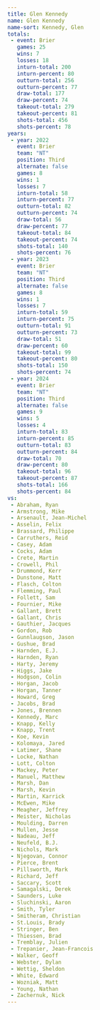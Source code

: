 ```yaml
---
title: Glen Kennedy
name: Glen Kennedy
name-sort: Kennedy, Glen
totals:
 - event: Brier
   games: 25
   wins: 7
   losses: 18
   inturn-total: 200
   inturn-percent: 80
   outturn-total: 256
   outturn-percent: 77
   draw-total: 177
   draw-percent: 74
   takeout-total: 279
   takeout-percent: 81
   shots-total: 456
   shots-percent: 78
years:
 - year: 2022
   event: Brier
   team: "NT"
   position: Third
   alternate: false
   games: 8
   wins: 1
   losses: 7
   inturn-total: 58
   inturn-percent: 77
   outturn-total: 82
   outturn-percent: 74
   draw-total: 56
   draw-percent: 77
   takeout-total: 84
   takeout-percent: 74
   shots-total: 140
   shots-percent: 76
 - year: 2023
   event: Brier
   team: "NT"
   position: Third
   alternate: false
   games: 8
   wins: 1
   losses: 7
   inturn-total: 59
   inturn-percent: 75
   outturn-total: 91
   outturn-percent: 73
   draw-total: 51
   draw-percent: 60
   takeout-total: 99
   takeout-percent: 80
   shots-total: 150
   shots-percent: 74
 - year: 2024
   event: Brier
   team: "NT"
   position: Third
   alternate: false
   games: 9
   wins: 5
   losses: 4
   inturn-total: 83
   inturn-percent: 85
   outturn-total: 83
   outturn-percent: 84
   draw-total: 70
   draw-percent: 80
   takeout-total: 96
   takeout-percent: 87
   shots-total: 166
   shots-percent: 84
vs:
 - Abraham, Ryan
 - Armstrong, Mike
 - Arsenault, Jean-Michel
 - Asselin, Felix
 - Brassard, Philippe
 - Carruthers, Reid
 - Casey, Adam
 - Cocks, Adam
 - Crete, Martin
 - Crowell, Phil
 - Drummond, Kerr
 - Dunstone, Matt
 - Flasch, Colton
 - Flemming, Paul
 - Follett, Sam
 - Fournier, Mike
 - Gallant, Brett
 - Gallant, Chris
 - Gauthier, Jacques
 - Gordon, Rob
 - Gunnlaugson, Jason
 - Gushue, Brad
 - Harnden, E.J.
 - Harnden, Ryan
 - Harty, Jeremy
 - Higgs, Jake
 - Hodgson, Colin
 - Horgan, Jacob
 - Horgan, Tanner
 - Howard, Greg
 - Jacobs, Brad
 - Jones, Brennen
 - Kennedy, Marc
 - Knapp, Kelly
 - Knapp, Trent
 - Koe, Kevin
 - Kolomaya, Jared
 - Latimer, Shane
 - Locke, Nathan
 - Lott, Colton
 - Mackey, Peter
 - Manuel, Matthew
 - Marsh, Dan
 - Marsh, Kevin
 - Martin, Karrick
 - McEwen, Mike
 - Meagher, Jeffrey
 - Meister, Nicholas
 - Moulding, Darren
 - Mullen, Jesse
 - Nadeau, Jeff
 - Neufeld, B.J.
 - Nichols, Mark
 - Njegovan, Connor
 - Pierce, Brent
 - Pillsworth, Mark
 - Richard, Jeff
 - Saccary, Scott
 - Samagalski, Derek
 - Saunders, Luke
 - Sluchinski, Aaron
 - Smith, Tyler
 - Smitheram, Christian
 - St.Louis, Brady
 - Stringer, Ben
 - Thiessen, Brad
 - Tremblay, Julien
 - Trepanier, Jean-Francois
 - Walker, Geoff
 - Webster, Dylan
 - Wettig, Sheldon
 - White, Edward
 - Wozniak, Matt
 - Young, Nathan
 - Zachernuk, Nick
---
```


